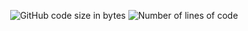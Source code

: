 <p align="center">
  <img alt="GitHub code size in bytes" src="https://img.shields.io/github/languages/code-size/Akronae/42?color=lightblue" />
	<img alt="Number of lines of code" src="https://img.shields.io/tokei/lines/github/Akronae/42?color=critical" />
</p>  
